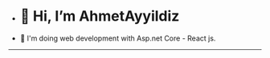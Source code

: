 - <h1>👋 Hi, I’m AhmetAyyildiz </h1>
- 👀 I'm doing web development with Asp.net Core - React js.
<hr>

